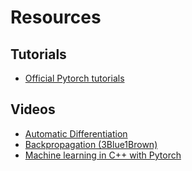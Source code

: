 # Resources

## Tutorials

* [Official Pytorch tutorials](https://pytorch.org/tutorials/)


## Videos

* [Automatic Differentiation](https://www.youtube.com/watch?v=ne99laPUxN4)
* [Backpropagation (3Blue1Brown)](https://www.youtube.com/watch?v=Ilg3gGewQ5U)
* [Machine learning in C++ with Pytorch](https://www.youtube.com/watch?v=auRPXMMHJzc)
